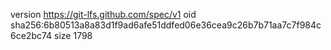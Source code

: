 version https://git-lfs.github.com/spec/v1
oid sha256:6b80513a8a83d1f9ad6afe51ddfed06e36cea9c26b7b71aa7c7f984c6ce2bc74
size 1798
